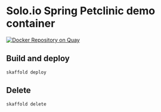 # Solo.io Spring Petclinic demo container

[![Docker Repository on Quay](https://quay.io/repository/solo-io/petclinic/status "Docker Repository on Quay")](https://quay.io/repository/solo-io/petclinic)

## Build and deploy

```shell
skaffold deploy
```

## Delete

```shell
skaffold delete
```
